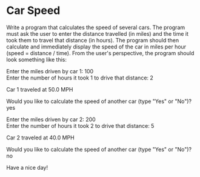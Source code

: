 # Car Speed

Write a program that calculates the speed of several cars. The program must ask the user to enter the distance travelled (in miles) and the time it took them to travel that distance (in hours). The program should then calculate and immediately display the speed of the car in miles per hour (speed = distance / time). From the user's perspective, the program should look something like this:  


Enter the miles driven by car 1: 100  
Enter the number of hours it took 1 to drive that distance: 2  

Car 1 traveled at 50.0 MPH  

Would you like to calculate the speed of another car (type "Yes" or "No")? yes  

Enter the miles driven by car 2: 200  
Enter the number of hours it took 2 to drive that distance: 5  

Car 2 traveled at 40.0 MPH  

Would you like to calculate the speed of another car (type "Yes" or "No")? no  

Have a nice day!  